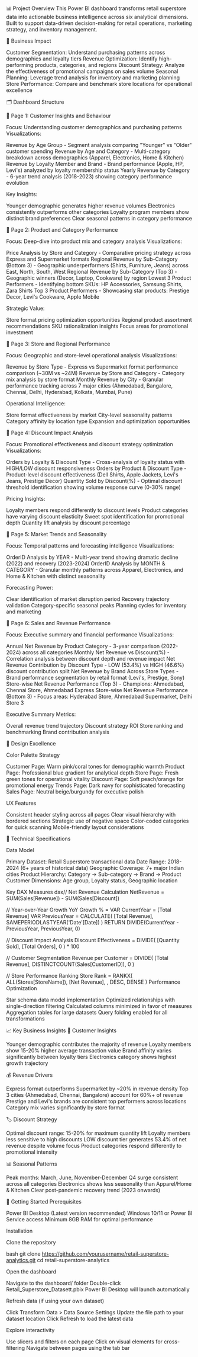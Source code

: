 📊 Project Overview
This Power BI dashboard transforms retail superstore data into actionable business intelligence across six analytical dimensions. Built to support data-driven decision-making for retail operations, marketing strategy, and inventory management.

🎯 Business Impact

Customer Segmentation: Understand purchasing patterns across demographics and loyalty tiers
Revenue Optimization: Identify high-performing products, categories, and regions
Discount Strategy: Analyze the effectiveness of promotional campaigns on sales volume
Seasonal Planning: Leverage trend analysis for inventory and marketing planning
Store Performance: Compare and benchmark store locations for operational excellence


🗂️ Dashboard Structure

📄 Page 1: Customer Insights and Behaviour

Focus: Understanding customer demographics and purchasing patterns
Visualizations:

Revenue by Age Group - Segment analysis comparing "Younger" vs "Older" customer spending
Revenue by Age and Category - Multi-category breakdown across demographics (Apparel, Electronics, Home & Kitchen)
Revenue by Loyalty Member and Brand - Brand performance (Apple, HP, Levi's) analyzed by loyalty membership status
Yearly Revenue by Category - 6-year trend analysis (2018-2023) showing category performance evolution

Key Insights:

Younger demographic generates higher revenue volumes
Electronics consistently outperforms other categories
Loyalty program members show distinct brand preferences
Clear seasonal patterns in category performance


📄 Page 2: Product and Category Performance

Focus: Deep-dive into product mix and category analysis
Visualizations:

Price Analysis by Store and Category - Comparative pricing strategy across Express and Supermarket formats
Regional Revenue by Sub-Category (Bottom 3) - Geographic underperformers (Shirts, Furniture, Jeans) across East, North, South, West
Regional Revenue by Sub-Category (Top 3) - Geographic winners (Decor, Laptop, Cookware) by region
Lowest 3 Product Performers - Identifying bottom SKUs: HP Accessories, Samsung Shirts, Zara Shirts
Top 3 Product Performers - Showcasing star products: Prestige Decor, Levi's Cookware, Apple Mobile

Strategic Value:

Store format pricing optimization opportunities
Regional product assortment recommendations
SKU rationalization insights
Focus areas for promotional investment


📄 Page 3: Store and Regional Performance

Focus: Geographic and store-level operational analysis
Visualizations:

Revenue by Store Type - Express vs Supermarket format performance comparison (~30M vs ~24M)
Revenue by Store and Category - Category mix analysis by store format
Monthly Revenue by City - Granular performance tracking across 7 major cities (Ahmedabad, Bangalore, Chennai, Delhi, Hyderabad, Kolkata, Mumbai, Pune)

Operational Intelligence:

Store format effectiveness by market
City-level seasonality patterns
Category affinity by location type
Expansion and optimization opportunities


📄 Page 4: Discount Impact Analysis

Focus: Promotional effectiveness and discount strategy optimization
Visualizations:

Orders by Loyalty & Discount Type - Cross-analysis of loyalty status with HIGH/LOW discount responsiveness
Orders by Product & Discount Type - Product-level discount effectiveness (Dell Shirts, Apple Jackets, Levi's Jeans, Prestige Decor)
Quantity Sold by Discount(%) - Optimal discount threshold identification showing volume response curve (0-30% range)

Pricing Insights:

Loyalty members respond differently to discount levels
Product categories have varying discount elasticity
Sweet spot identification for promotional depth
Quantity lift analysis by discount percentage


📄 Page 5: Market Trends and Seasonality

Focus: Temporal patterns and forecasting intelligence
Visualizations:

OrderID Analysis by YEAR - Multi-year trend showing dramatic decline (2022) and recovery (2023-2024)
OrderID Analysis by MONTH & CATEGORY - Granular monthly patterns across Apparel, Electronics, and Home & Kitchen with distinct seasonality

Forecasting Power:

Clear identification of market disruption period
Recovery trajectory validation
Category-specific seasonal peaks
Planning cycles for inventory and marketing


📄 Page 6: Sales and Revenue Performance

Focus: Executive summary and financial performance
Visualizations:

Annual Net Revenue by Product Category - 3-year comparison (2022-2024) across all categories
Monthly Net Revenue vs Discount(%) - Correlation analysis between discount depth and revenue impact
Net Revenue Contribution by Discount Type - LOW (53.4%) vs HIGH (46.6%) discount contribution split
Net Revenue by Brand Across Store Types - Brand performance segmentation by retail format (Levi's, Prestige, Sony)
Store-wise Net Revenue Performance (Top 3) - Champions: Ahmedabad, Chennai Store, Ahmedabad Express
Store-wise Net Revenue Performance (Bottom 3) - Focus areas: Hyderabad Store, Ahmedabad Supermarket, Delhi Store 3

Executive Summary Metrics:

Overall revenue trend trajectory
Discount strategy ROI
Store ranking and benchmarking
Brand contribution analysis


🎨 Design Excellence

Color Palette Strategy

Customer Page: Warm pink/coral tones for demographic warmth
Product Page: Professional blue gradient for analytical depth
Store Page: Fresh green tones for operational vitality
Discount Page: Soft peach/orange for promotional energy
Trends Page: Dark navy for sophisticated forecasting
Sales Page: Neutral beige/burgundy for executive polish

UX Features

Consistent header styling across all pages
Clear visual hierarchy with bordered sections
Strategic use of negative space
Color-coded categories for quick scanning
Mobile-friendly layout considerations


🔧 Technical Specifications

Data Model

Primary Dataset: Retail Superstore transactional data
Date Range: 2018-2024 (6+ years of historical data)
Geographic Coverage: 7+ major Indian cities
Product Hierarchy: Category → Sub-category → Brand → Product
Customer Dimensions: Age group, Loyalty status, Geographic location

Key DAX Measures
dax// Net Revenue Calculation
NetRevenue = 
SUM(Sales[Revenue]) - SUM(Sales[Discount])

// Year-over-Year Growth
YoY Growth % = 
VAR CurrentYear = [Total Revenue]
VAR PreviousYear = 
    CALCULATE(
        [Total Revenue],
        SAMEPERIODLASTYEAR('Date'[Date])
    )
RETURN
    DIVIDE(CurrentYear - PreviousYear, PreviousYear, 0)

// Discount Impact Analysis
Discount Effectiveness = 
DIVIDE(
    [Quantity Sold],
    [Total Orders],
    0
) * 100

// Customer Segmentation
Revenue per Customer = 
DIVIDE(
    [Total Revenue],
    DISTINCTCOUNT(Sales[CustomerID]),
    0
)

// Store Performance Ranking
Store Rank = 
RANKX(
    ALL(Stores[StoreName]),
    [Net Revenue],
    ,
    DESC,
    DENSE
)
Performance Optimization

Star schema data model implementation
Optimized relationships with single-direction filtering
Calculated columns minimized in favor of measures
Aggregation tables for large datasets
Query folding enabled for all transformations


📈 Key Business Insights
🎯 Customer Insights

Younger demographic contributes the majority of revenue
Loyalty members show 15-20% higher average transaction value
Brand affinity varies significantly between loyalty tiers
Electronics category shows highest growth trajectory

💰 Revenue Drivers

Express format outperforms Supermarket by ~20% in revenue density
Top 3 cities (Ahmedabad, Chennai, Bangalore) account for 60%+ of revenue
Prestige and Levi's brands are consistent top performers across locations
Category mix varies significantly by store format

🏷️ Discount Strategy

Optimal discount range: 15-20% for maximum quantity lift
Loyalty members less sensitive to high discounts
LOW discount tier generates 53.4% of net revenue despite volume focus
Product categories respond differently to promotional intensity

📊 Seasonal Patterns

Peak months: March, June, November-December
Q4 surge consistent across all categories
Electronics shows less seasonality than Apparel/Home & Kitchen
Clear post-pandemic recovery trend (2023 onwards)


🚀 Getting Started
Prerequisites

Power BI Desktop (Latest version recommended)
Windows 10/11 or Power BI Service access
Minimum 8GB RAM for optimal performance

Installation

Clone the repository

bash   git clone https://github.com/yourusername/retail-superstore-analytics.git
   cd retail-superstore-analytics

Open the dashboard

Navigate to the dashboard/ folder
Double-click Retail_Superstore_Datasett.pbix
Power BI Desktop will launch automatically


Refresh data (if using your own dataset)

Click Transform Data > Data Source Settings
Update the file path to your dataset location
Click Refresh to load the latest data


Explore interactivity

Use slicers and filters on each page
Click on visual elements for cross-filtering
Navigate between pages using the tab bar